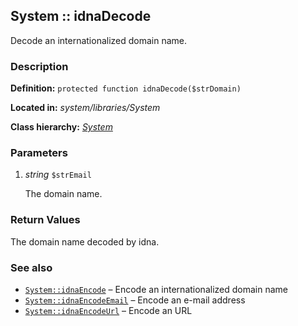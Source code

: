 
System :: idnaDecode
-------------------------------------------

Decode an internationalized domain name.


### Description ###

**Definition:** `protected function idnaDecode($strDomain)`

**Located in:** *system/libraries/System*

**Class hierarchy:** *[System](../System.md)*


### Parameters ###

1. *string* `$strEmail`

	The domain name.


### Return Values ###

The domain name decoded by idna.


### See also ###

- [`System::idnaEncode`](idnaEncode.md) – Encode an internationalized domain name
- [`System::idnaEncodeEmail`](idnaEncodeEmail.md) – Encode an e-mail address
- [`System::idnaEncodeUrl`](idnaEncodeUrl.md) – Encode an URL

